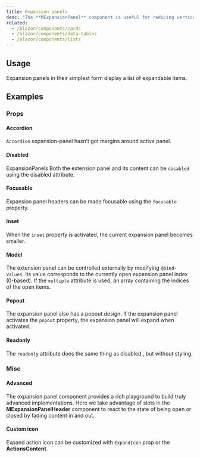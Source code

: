 ```yaml
---
title: Expansion panels
desc: "The **MExpansionPanel** component is useful for reducing vertical space with large amounts of information. The default functionality of the component is to only display one expansion-panel body at a time; however, with the **Multiple** property, the expansion-panel can remain open until explicitly closed."
related:
  - /blazor/components/cards
  - /blazor/components/data-tables
  - /blazor/components/lists
---
```


## Usage

Expansion panels in their simplest form display a list of expandable items.

<masa-example file="Examples.components.expansion_panels.Index"></masa-example>

## Examples

### Props

#### Accordion

`Accordion` expansion-panel hasn’t got margins around active panel.

<masa-example file="Examples.components.expansion_panels.Accordion"></masa-example>

#### Disabled

ExpansionPanels Both the extension panel and its content can be `disabled` using the disabled attribute. 

<masa-example file="Examples.components.expansion_panels.Disabled"></masa-example>

#### Focusable

Expansion panel headers can be made focusable using the `focusable` property.

<masa-example file="Examples.components.expansion_panels.Focusable"></masa-example>

#### Inset

When the `inset` property is activated, the current expansion panel becomes smaller.

<masa-example file="Examples.components.expansion_panels.Inset"></masa-example>

#### Model

The extension panel can be controlled externally by modifying `@bind-Values`. Its value corresponds to the currently open expansion panel index (0-based). If the `multiple` attribute is used, an array containing the indices of the open items.

<masa-example file="Examples.components.expansion_panels.Model"></masa-example>

#### Popout

The expansion panel also has a popout design. If the expansion panel activates the `popout` property, the expansion panel will expand when activated.

<masa-example file="Examples.components.expansion_panels.Popout"></masa-example>

#### Readonly

The `readonly` attribute does the same thing as disabled , but without styling.

<masa-example file="Examples.components.expansion_panels.Readonly"></masa-example>

### Misc

#### Advanced

The expansion panel component provides a rich playground to build truly advanced implementations. Here we take advantage of slots in the **MExpansionPanelHeader**   component to react to the state of being open or closed by fading content in and out.

<masa-example file="Examples.components.expansion_panels.Advanced"></masa-example>

#### Custom icon

Expand action icon can be customized with `ExpandIcon` prop or the **ActionsContent**.

<masa-example file="Examples.components.expansion_panels.CustomIcon"></masa-example>

